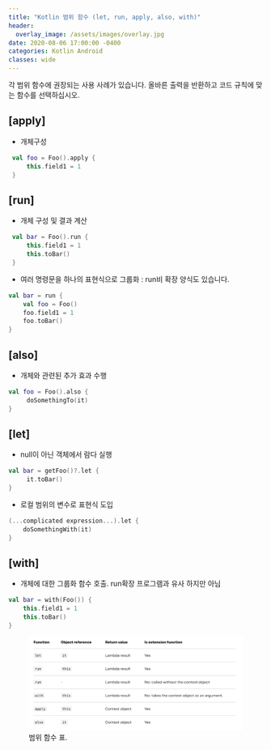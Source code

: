 ```yaml
---
title: "Kotlin 범위 함수 (let, run, apply, also, with)"
header:
  overlay_image: /assets/images/overlay.jpg
date: 2020-08-06 17:00:00 -0400
categories: Kotlin Android
classes: wide
---
```


각 범위 함수에 권장되는 사용 사례가 있습니다. 올바른 출력을 반환하고 코드 규칙에 맞는 함수를 선택하십시오.

## [apply]
 * 개체구성
```kotlin
 val foo = Foo().apply {
     this.field1 = 1 
 }
 ```

## [run]
 * 개체 구성 및 결과 계산
```kotlin
 val bar = Foo().run {
     this.field1 = 1
     this.toBar() 
 }
 ```
 * 여러 명령문을 하나의 표현식으로 그룹화 : run비 확장 양식도 있습니다.
```kotlin
val bar = run {
    val foo = Foo()
    foo.field1 = 1
    foo.toBar()
}
 ```

## [also]
 * 개체와 관련된 추가 효과 수행
```kotlin
val foo = Foo().also {
     doSomethingTo(it) 
}
```

## [let]
 * null이 아닌 객체에서 람다 실행
```kotlin
val bar = getFoo()?.let {
     it.toBar() 
}
```

 * 로컬 범위의 변수로 표현식 도입
```kotlin
(...complicated expression...).let {
    doSomethingWith(it)
}
 ```

## [with]
 * 개체에 대한 그룹화 함수 호출. run확장 프로그램과 유사 하지만 아님
```kotlin
val bar = with(Foo()) {
    this.field1 = 1
    this.toBar()
}
```



<figure>
	<a href="/assets/images/scope_functions.png"> <img src="/assets/images/scope_functions.png"></a>
	<figcaption><a title="범위 함수 표">범위 함수 표</a>.</figcaption>
</figure>
<!--
[apply]: https://kotlinlang.org/docs/reference/scope-functions.html#apply
[run]: https://kotlinlang.org/docs/reference/scope-functions.html#run
[also]: https://kotlinlang.org/docs/reference/scope-functions.html#also
[let]: https://kotlinlang.org/docs/reference/scope-functions.html#let
[with]: https://kotlinlang.org/docs/reference/scope-functions.html#with
-->